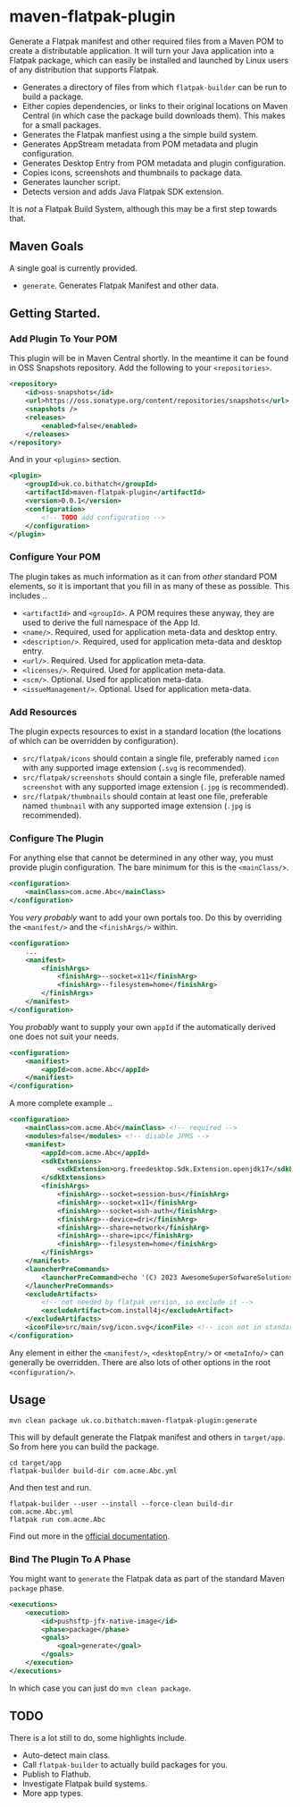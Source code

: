 # maven-flatpak-plugin

Generate a Flatpak manifest and other required files from a Maven POM to create a distributable application. It will turn your Java application into a Flatpak package, which can easily be installed and launched by Linux users of any distribution that supports Flatpak.

 * Generates a directory of files from which `flatpak-builder` can be run to build a package.
 * Either copies dependencies, or links to their original locations on Maven Central (in which case the package build downloads them). This makes for a small packages.
 * Generates the Flatpak manfiest using a the simple build system.
 * Generates AppStream metadata from POM metadata and plugin configuration.
 * Generates Desktop Entry from POM metadata and plugin configuration.
 * Copies icons, screenshots and thumbnails to package data.
 * Generates launcher script.
 * Detects version and adds Java Flatpak SDK extension.
 
It is *not* a Flatpak Build System, although this may be a first step towards that.

## Maven Goals

A single goal is currently provided. 

 * `generate`. Generates Flatpak Manifest and other data.

## Getting Started.

### Add Plugin To Your POM

This plugin will be in Maven Central shortly. In the meantime it can be found in OSS Snapshots repository. Add the following to your `<repositories>`.

```xml
<repository>
    <id>oss-snapshots</id>
    <url>https://oss.sonatype.org/content/repositories/snapshots</url>
    <snapshots />
    <releases>
        <enabled>false</enabled>
    </releases>
</repository>
```

And in your `<plugins>` section.

```xml
<plugin>
	<groupId>uk.co.bithatch</groupId>
	<artifactId>maven-flatpak-plugin</artifactId>
	<version>0.0.1</version>
	<configuration>
		<!-- TODO add configuration -->
	</configuration>
</plugin>
```

### Configure Your POM

The plugin takes as much information as it can from *other* standard POM elements, so it is important that you fill in as many of these as possible. This includes ..

 * `<artifactId>` and `<groupId>`. A POM requires these anyway, they are used to derive the full namespace of the App Id. 
 * `<name/>`.  Required, used for application meta-data and desktop entry.
 * `<description/>`.  Required, used for application meta-data and desktop entry.
 * `<url/>`. Required. Used for application meta-data.
 * `<licenses/>`. Required. Used for application meta-data.
 * `<scm/>`. Optional. Used for application meta-data.
 * `<issueManagement/>`. Optional. Used for application meta-data.
 
### Add Resources

The plugin expects resources to exist in a standard location (the locations of which can be overridden by configuration).

 * `src/flatpak/icons` should contain a single file, preferably named `icon` with any supported image extension (`.svg` is recommended).
 * `src/flatpak/screenshots` should contain a single file, preferable named `screenshot`  with any supported image extension (`.jpg` is recommended).
 * `src/flatpak/thumbnails` should contain at least one file, preferable named `thumbnail`  with any supported image extension (`.jpg` is recommended).
 
### Configure The Plugin

For anything else that cannot be determined in any other way, you must provide plugin configuration. The bare minimum for this is the `<mainClass/>`.

```xml
<configuration>
	<mainClass>com.acme.Abc</mainClass>
</configuration>
```

You *very probably* want to add your own portals too. Do this by overriding the `<manifest/>` and the `<finishArgs/>` within.

```xml
<configuration>
	...
	<manifest>
		<finishArgs>
			<finishArg>--socket=x11</finishArg>
			<finishArg>--filesystem=home</finishArg>
		</finishArgs>
	</manifest>
</configuration>
```

You *probably* want to supply your own `appId` if the automatically derived one does not suit your needs.

```xml
<configuration>
	<manifiest>
		<appId>com.acme.Abc</appId>
	</manifiest>
</configuration>
```

A more complete example ..

```xml
<configuration>
	<mainClass>com.acme.Abc</mainClass> <!-- required -->
	<modules>false</modules> <!-- disable JPMS -->
	<manifest>
		<appId>com.acme.Abc</appId>
		<sdkExtensions>
			<sdkExtension>org.freedesktop.Sdk.Extension.openjdk17</sdkExtension>
		</sdkExtensions>
		<finishArgs>
			<finishArg>--socket=session-bus</finishArg>
			<finishArg>--socket=x11</finishArg>
			<finishArg>--socket=ssh-auth</finishArg>
			<finishArg>--device=dri</finishArg>
			<finishArg>--share=network</finishArg>
			<finishArg>--share=ipc</finishArg>
			<finishArg>--filesystem=home</finishArg>
		</finishArgs>
	</manifest>
	<launcherPreCommands>
		<launcherPreCommand>echo '(C) 2023 AwesomeSuperSofwareSolutions Ltd'</launcherPreCommand>
	</launcherPreCommands>
	<excludeArtifacts>
		<!-- not needed by flatpak version, so exclude it -->
		<excludeArtifact>com.install4j</excludeArtifact>
	</excludeArtifacts>
	<iconFile>src/main/svg/icon.svg</iconFile> <!-- icon not in standard location -->
</configuration>
```

Any element in either the `<manifest/>`, `<desktopEntry/>` or `<metaInfo/>` can generally be overridden. There are also lots of other options in the root `<configuration/>`.  

## Usage

```
mvn clean package uk.co.bithatch:maven-flatpak-plugin:generate
```

This will by default generate the Flatpak manifest and others in `target/app`. So from here you can build the package.

```
cd target/app
flatpak-builder build-dir com.acme.Abc.yml
```

And then test and run.

```
flatpak-builder --user --install --force-clean build-dir com.acme.Abc.yml
flatpak run com.acme.Abc
```

Find out more in the [official documentation](https://docs.flatpak.org/en/latest/building.html).



### Bind The Plugin To A Phase

You might want to `generate` the Flatpak data as part of the standard Maven `package` phase.

```xml
<executions>
	<execution>
		<id>pushsftp-jfx-native-image</id>
		<phase>package</phase>
		<goals>
			<goal>generate</goal>
		</goals>
	</execution>
</executions>
```

In which case you can just do `mvn clean package`. 

## TODO

There is a lot still to do, some highlights include.

 * Auto-detect main class.
 * Call `flatpak-builder` to actually build packages for you.
 * Publish to Flathub.
 * Investigate Flatpak build systems.
 * More app types.
 


